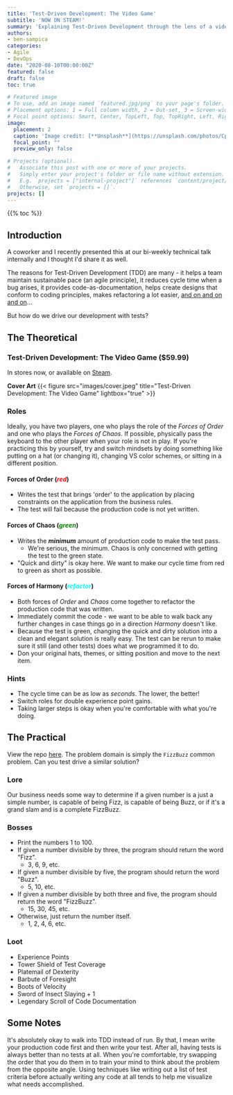 ```yaml
---
title: 'Test-Driven Development: The Video Game'
subtitle: 'NOW ON STEAM!'
summary: 'Explaining Test-Driven Development through the lens of a video game.'
authors:
- ben-sampica
categories:
- Agile
- DevOps
date: "2020-08-10T00:00:00Z"
featured: false
draft: false
toc: true

# Featured image
# To use, add an image named `featured.jpg/png` to your page's folder.
# Placement options: 1 = Full column width, 2 = Out-set, 3 = Screen-width
# Focal point options: Smart, Center, TopLeft, Top, TopRight, Left, Right, BottomLeft, Bottom, BottomRight
image:
  placement: 2
  caption: 'Image credit: [**Unsplash**](https://unsplash.com/photos/CpkOjOcXdUY)'
  focal_point: ""
  preview_only: false

# Projects (optional).
#   Associate this post with one or more of your projects.
#   Simply enter your project's folder or file name without extension.
#   E.g. `projects = ["internal-project"]` references `content/project/deep-learning/index.md`.
#   Otherwise, set `projects = []`.
projects: []
---
```


{{% toc %}}

## Introduction

A coworker and I recently presented this at our bi-weekly technical talk internally and I thought I'd share it as well.

The reasons for Test-Driven Development (TDD) are many - it helps a team maintain sustainable pace (an agile principle), it reduces cycle time when a bug arises,
it provides code-as-documentation, helps create designs that conform to coding principles, makes refactoring a lot easier, [and on and on and on](https://www.madetech.com/blog/9-benefits-of-test-driven-development)...

But how do we drive our development with tests?

## The Theoretical

### Test-Driven Development: The Video Game ($59.99)
In stores now, or available on [Steam](https://www.youtube.com/watch?v=oHg5SJYRHA0).

**Cover Art**
{{< figure src="images/cover.jpeg" title="Test-Driven Development: The Video Game" lightbox="true" >}}

### Roles
Ideally, you have two players, one who plays the role of the _Forces of Order_ and one who plays the _Forces of Chaos_. If possible, physically pass the keyboard to the other player when your role is not in play. If you're practicing this by yourself, try and switch mindsets by doing something like putting on a hat (or changing it), changing VS color schemes, or sitting in a different position.

#### Forces of Order (<i style='color:red'>red</i>)
- Writes the test that brings 'order' to the application by placing constraints on the application from the business rules.
- The test will fail because the production code is not yet written.

#### Forces of Chaos (<i style='color:green'>green</i>)
- Writes the **_minimum_** amount of production code to make the test pass.
  - We're serious, the minimum. Chaos is only concerned with getting the test to the green state.
- "Quick and dirty" is okay here. We want to make our cycle time from red to green as short as possible.

#### Forces of Harmony (<i style='color:cyan'>refactor</i>)
- Both forces of _Order_ and _Chaos_ come together to refactor the production code that was written.
- Immediately commit the code - we want to be able to walk back any further changes in case things go in a direction _Harmony_ doesn't like.
- Because the test is green, changing the quick and dirty solution into a clean and elegant solution is really easy. The test can be rerun to make sure it still (and other tests) does what we programmed it to do.
- Don your original hats, themes, or sitting position and move to the next item.

### Hints
- The cycle time can be as low as _seconds_. The lower, the better!
- Switch roles for double experience point gains.
- Taking larger steps is okay when you're comfortable with what you're doing.


## The Practical

View the repo [here](https://github.com/benjaminsampica/bensampicaPostExamples/tree/master/tdd). The problem domain is simply the `FizzBuzz` common problem. Can you test drive a similar solution?

### Lore

Our business needs some way to determine if a given number is a just a simple number, is capable of being Fizz, is capable of being Buzz, or if it's a grand slam and is a complete FizzBuzz.

### Bosses
- Print the numbers 1 to 100.
- If given a number divisible by three, the program should return the word "Fizz".
  - 3, 6, 9, etc.
- If given a number divisible by five, the program should return the word "Buzz".
  - 5, 10, etc.
- If given a number divisible by both three and five, the program should return the word "FizzBuzz".
  - 15, 30, 45, etc.
- Otherwise, just return the number itself.
  - 1, 2, 4, 6, etc.

### Loot
- Experience Points
- Tower Shield of Test Coverage
- Platemail of Dexterity
- Barbute of Foresight
- Boots of Velocity
- Sword of Insect Slaying + 1
- Legendary Scroll of Code Documentation

## Some Notes
It's absolutely okay to walk into TDD instead of run. By that, I mean write your production code first and then write your test. After all, having tests is always better than no tests at all. When you're comfortable, try swapping the order that you do them in to train your mind to think about the problem from the opposite angle. Using techniques like writing out a list of test criteria before actually writing any code at all tends to help me visualize what needs accomplished.